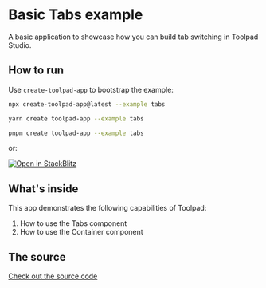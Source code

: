 # Basic Tabs example

<p class="description">A basic application to showcase how you can build tab switching in Toolpad Studio.</p>

## How to run

Use `create-toolpad-app` to bootstrap the example:

```bash
npx create-toolpad-app@latest --example tabs
```

```bash
yarn create toolpad-app --example tabs
```

```bash
pnpm create toolpad-app --example tabs
```

or:

[![Open in StackBlitz](https://developer.stackblitz.com/img/open_in_stackblitz.svg)](https://stackblitz.com/fork/github/mui/toolpad/tree/master/examples/tabs)

## What's inside

This app demonstrates the following capabilities of Toolpad:

1. How to use the Tabs component
2. How to use the Container component

## The source

[Check out the source code](https://github.com/mui/toolpad/tree/master/examples/tabs)
